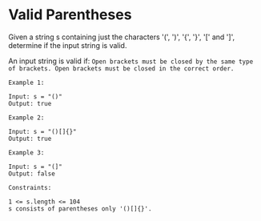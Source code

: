 # Valid Parentheses

Given a string s containing just the characters '(', ')', '{', '}', '[' and ']', determine if the input string is valid.

An input string is valid if:
`Open brackets must be closed by the same type of brackets. Open brackets must be closed in the correct order. `

```
Example 1:

Input: s = "()"
Output: true
```

```
Example 2:

Input: s = "()[]{}"
Output: true
```

```
Example 3:

Input: s = "(]"
Output: false
```

```
Constraints:

1 <= s.length <= 104
s consists of parentheses only '()[]{}'.
```
